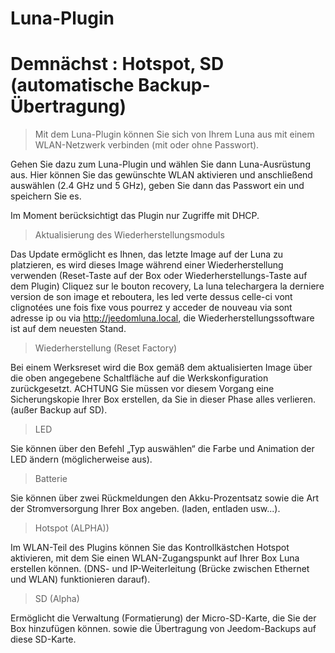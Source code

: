 # Luna-Plugin

# Demnächst : Hotspot, SD (automatische Backup-Übertragung)

> Mit dem Luna-Plugin können Sie sich von Ihrem Luna aus mit einem WLAN-Netzwerk verbinden (mit oder ohne Passwort).

Gehen Sie dazu zum Luna-Plugin und wählen Sie dann Luna-Ausrüstung aus.
Hier können Sie das gewünschte WLAN aktivieren und anschließend auswählen (2.4 GHz und 5 GHz), geben Sie dann das Passwort ein und speichern Sie es.

Im Moment berücksichtigt das Plugin nur Zugriffe mit DHCP.

> Aktualisierung des Wiederherstellungsmoduls

Das Update ermöglicht es Ihnen, das letzte Image auf der Luna zu platzieren, es wird dieses Image während einer Wiederherstellung verwenden (Reset-Taste auf der Box oder Wiederherstellungs-Taste auf dem Plugin)
Cliquez sur le bouton recovery, La luna telechargera la derniere version de son image et reboutera, les led verte dessus celle-ci vont clignotées une fois fixe vous pourrez y acceder de nouveau via sont adresse ip ou via http://jeedomluna.local, die Wiederherstellungssoftware ist auf dem neuesten Stand.

> Wiederherstellung (Reset Factory)

Bei einem Werksreset wird die Box gemäß dem aktualisierten Image über die oben angegebene Schaltfläche auf die Werkskonfiguration zurückgesetzt. ACHTUNG Sie müssen vor diesem Vorgang eine Sicherungskopie Ihrer Box erstellen, da Sie in dieser Phase alles verlieren. (außer Backup auf SD).

> LED

Sie können über den Befehl „Typ auswählen“ die Farbe und Animation der LED ändern (möglicherweise aus).

> Batterie

Sie können über zwei Rückmeldungen den Akku-Prozentsatz sowie die Art der Stromversorgung Ihrer Box angeben. (laden, entladen usw...).

> Hotspot (ALPHA))

Im WLAN-Teil des Plugins können Sie das Kontrollkästchen Hotspot aktivieren, mit dem Sie einen WLAN-Zugangspunkt auf Ihrer Box Luna erstellen können. (DNS- und IP-Weiterleitung (Brücke zwischen Ethernet und WLAN) funktionieren darauf).

> SD (Alpha)

Ermöglicht die Verwaltung (Formatierung) der Micro-SD-Karte, die Sie der Box hinzufügen können. sowie die Übertragung von Jeedom-Backups auf diese SD-Karte.